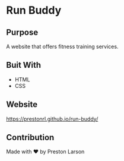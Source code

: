 # Run Buddy

## Purpose
A website that offers fitness training services.

## Buit With
* HTML
* CSS

## Website
https://prestonrl.github.io/run-buddy/

## Contribution
Made with ❤️ by Preston Larson
